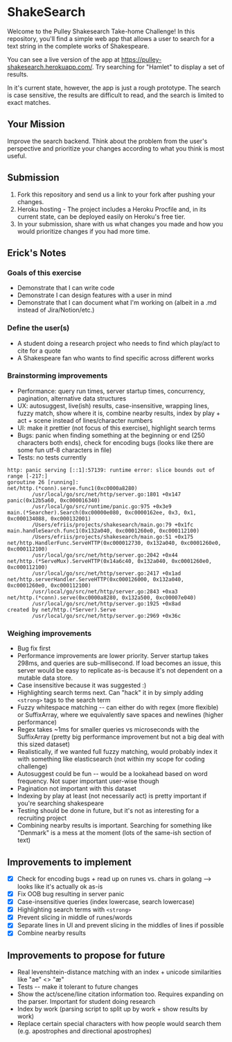# ShakeSearch

Welcome to the Pulley Shakesearch Take-home Challenge! In this repository,
you'll find a simple web app that allows a user to search for a text string in
the complete works of Shakespeare.

You can see a live version of the app at
https://pulley-shakesearch.herokuapp.com/. Try searching for "Hamlet" to display
a set of results.

In it's current state, however, the app is just a rough prototype. The search is
case sensitive, the results are difficult to read, and the search is limited to
exact matches.

## Your Mission

Improve the search backend. Think about the problem from the user's perspective
and prioritize your changes according to what you think is most useful.

## Submission

1. Fork this repository and send us a link to your fork after pushing your changes.
2. Heroku hosting - The project includes a Heroku Procfile and, in its
   current state, can be deployed easily on Heroku's free tier.
3. In your submission, share with us what changes you made and how you would prioritize changes if you had more time.

## Erick's Notes

### Goals of this exercise

- Demonstrate that I can write code
- Demonstrate I can design features with a user in mind
- Demonstrate that I can document what I'm working on (albeit in a .md instead of Jira/Notion/etc.)

### Define the user(s)

- A student doing a research project who needs to find which play/act to cite for a quote
- A Shakespeare fan who wants to find specific across different works

### Brainstorming improvements

- Performance: query run times, server startup times, concurrency, pagination, alternative data structures
- UX: autosuggest, live(ish) results, case-insensitive, wrapping lines, fuzzy match, show where it is, combine nearby results, index by play + act + scene instead of lines/character numbers
- UI: make it prettier (not focus of this exercise), highlight search terms
- Bugs: panic when finding something at the beginning or end (250 characters both ends), check for encoding bugs (looks like there are some fun utf-8 characters in file)
- Tests: no tests currently

```
http: panic serving [::1]:57139: runtime error: slice bounds out of range [-217:]
goroutine 26 [running]:
net/http.(*conn).serve.func1(0xc0000a8280)
        /usr/local/go/src/net/http/server.go:1801 +0x147
panic(0x12b5a60, 0xc000016340)
        /usr/local/go/src/runtime/panic.go:975 +0x3e9
main.(*Searcher).Search(0xc00000e080, 0xc0000162ee, 0x3, 0x1, 0xc000134088, 0xc000132001)
        /Users/efriis/projects/shakesearch/main.go:79 +0x1fc
main.handleSearch.func1(0x132a040, 0xc0001260e0, 0xc000112100)
        /Users/efriis/projects/shakesearch/main.go:51 +0x175
net/http.HandlerFunc.ServeHTTP(0xc000012730, 0x132a040, 0xc0001260e0, 0xc000112100)
        /usr/local/go/src/net/http/server.go:2042 +0x44
net/http.(*ServeMux).ServeHTTP(0x14a6c40, 0x132a040, 0xc0001260e0, 0xc000112100)
        /usr/local/go/src/net/http/server.go:2417 +0x1ad
net/http.serverHandler.ServeHTTP(0xc000126000, 0x132a040, 0xc0001260e0, 0xc000112100)
        /usr/local/go/src/net/http/server.go:2843 +0xa3
net/http.(*conn).serve(0xc0000a8280, 0x132a500, 0xc00007e040)
        /usr/local/go/src/net/http/server.go:1925 +0x8ad
created by net/http.(*Server).Serve
        /usr/local/go/src/net/http/server.go:2969 +0x36c
```

### Weighing improvements

- Bug fix first
- Performance improvements are lower priority. Server startup takes 298ms, and queries are sub-millisecond. If load becomes an issue, this server would be easy to replicate as-is because it's not dependent on a mutable data store.
- Case insensitive because it was suggested :)
- Highlighting search terms next. Can "hack" it in by simply adding `<strong>` tags to the search term
- Fuzzy whitespace matching -- can either do with regex (more flexible) or SuffixArray, where we equivalently save spaces and newlines (higher performance)
- Regex takes ~1ms for smaller queries vs microseconds with the SuffixArray (pretty big performance improvement but not a big deal with this sized dataset)
- Realistically, if we wanted full fuzzy matching, would probably index it with something like elasticsearch (not within my scope for coding challenge)
- Autosuggest could be fun -- would be a lookahead based on word frequency. Not super important user-wise though
- Pagination not important with this dataset
- Indexing by play at least (not necessarily act) is pretty important if you're searching shakespeare
- Testing should be done in future, but it's not as interesting for a recruiting project
- Combining nearby results is important. Searching for something like "Denmark" is a mess at the moment (lots of the same-ish section of text)

## Improvements to implement

- [x] Check for encoding bugs + read up on runes vs. chars in golang --> looks like it's actually ok as-is
- [x] Fix OOB bug resulting in server panic
- [x] Case-insensitive queries (index lowercase, search lowercase)
- [x] Highlighting search terms with `<strong>`
- [x] Prevent slicing in middle of runes/words
- [x] Separate lines in UI and prevent slicing in the middles of lines if possible
- [x] Combine nearby results

## Improvements to propose for future

- Real levenshtein-distance matching with an index + unicode similarities like "ae" <> "æ"
- Tests -- make it tolerant to future changes
- Show the act/scene/line citation information too. Requires expanding on the parser. Important for student doing research
- Index by work (parsing script to split up by work + show results by work)
- Replace certain special characters with how people would search them (e.g. apostrophes and directional apostrophes)
